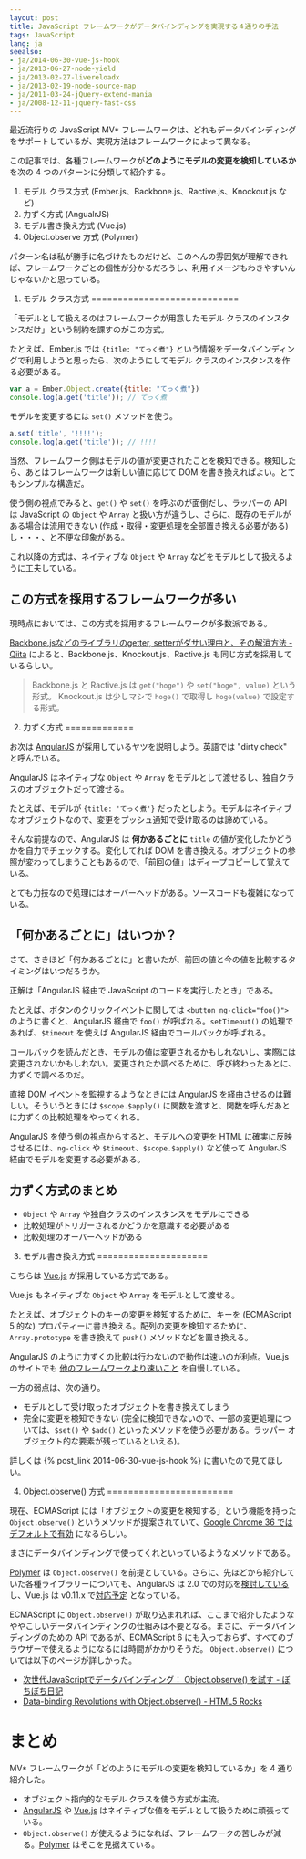 ```yaml
---
layout: post
title: JavaScript フレームワークがデータバインディングを実現する４通りの手法
tags: JavaScript
lang: ja
seealso:
- ja/2014-06-30-vue-js-hook
- ja/2013-06-27-node-yield
- ja/2013-02-27-livereloadx
- ja/2013-02-19-node-source-map
- ja/2011-03-24-jQuery-extend-mania
- ja/2008-12-11-jquery-fast-css
---
```

最近流行りの JavaScript MV* フレームワークは、どれもデータバインディングをサポートしているが、実現方法はフレームワークによって異なる。

この記事では、各種フレームワークが**どのようにモデルの変更を検知しているか**を次の 4 つのパターンに分類して紹介する。

1. モデル クラス方式 (Ember.js、Backbone.js、Ractive.js、Knockout.js など)
2. 力ずく方式 (AngualrJS)
3. モデル書き換え方式 (Vue.js)
4. Object.observe 方式 (Polymer)

パターン名は私が勝手に名づけたものだけど、このへんの雰囲気が理解できれば、フレームワークごとの個性が分かるだろうし、利用イメージもわきやすいんじゃないかと思っている。


1. モデル クラス方式
============================

「モデルとして扱えるのはフレームワークが用意したモデル クラスのインスタンスだけ」という制約を課すのがこの方式。

たとえば、Ember.js では `{title: "てっく煮"}` という情報をデータバインディングで利用しようと思ったら、次のようにしてモデル クラスのインスタンスを作る必要がある。

```javascript
var a = Ember.Object.create({title: "てっく煮"})
console.log(a.get('title')); // てっく煮
```

モデルを変更するには `set()` メソッドを使う。

```javascript
a.set('title', '!!!!');
console.log(a.get('title')); // !!!!
```

当然、フレームワーク側はモデルの値が変更されたことを検知できる。検知したら、あとはフレームワークは新しい値に応じて DOM を書き換えればよい。とてもシンプルな構造だ。

使う側の視点でみると、`get()` や `set()` を呼ぶのが面倒だし、ラッパーの API は JavaScript の `Object` や `Array` と扱い方が違うし、さらに、既存のモデルがある場合は流用できない (作成・取得・変更処理を全部置き換える必要がある) し・・・、と不便な印象がある。

これ以降の方式は、ネイティブな `Object` や `Array` などをモデルとして扱えるように工夫している。


この方式を採用するフレームワークが多い
--------------------------------------

現時点においては、この方式を採用するフレームワークが多数派である。

[Backbone.jsなどのライブラリのgetter, setterがダサい理由と、その解消方法 - Qiita](http://qiita.com/tekkoc/items/eb5ab65524c3e5b4a11c) によると、Backbone.js、Knockout.js、Ractive.js も同じ方式を採用しているらしい。

> Backbone.js と Ractive.js は `get("hoge")` や `set("hoge", value)` という形式。
> Knockout.js は少しマシで `hoge()` で取得し `hoge(value)` で設定する形式。


2. 力ずく方式
=============

お次は [AngularJS] が採用しているヤツを説明しよう。英語では "dirty check" と呼んでいる。

AngularJS はネイティブな `Object` や `Array` をモデルとして渡せるし、独自クラスのオブジェクトだって渡せる。

たとえば、モデルが `{title: 'てっく煮'}` だったとしよう。モデルはネイティブなオブジェクトなので、変更をプッシュ通知で受け取るのは諦めている。

そんな前提なので、AngularJS は **何かあるごとに** `title` の値が変化したかどうかを自力でチェックする。変化してれば DOM を書き換える。オブジェクトの参照が変わってしまうこともあるので、「前回の値」はディープコピーして覚えている。

とても力技なので処理にはオーバーヘッドがある。ソースコードも複雑になっている。


「何かあるごとに」はいつか？
----------------------------

さて、さきほど「何かあるごとに」と書いたが、前回の値と今の値を比較するタイミングはいつだろうか。

正解は「AngularJS 経由で JavaScript のコードを実行したとき」である。

たとえば、ボタンのクリックイベントに関しては `<button ng-click="foo()">` のように書くと、AngularJS 経由で `foo()` が呼ばれる。`setTimeout()` の処理であれば、`$timeout` を使えば AngularJS 経由でコールバックが呼ばれる。

コールバックを読んだとき、モデルの値は変更されるかもしれないし、実際には変更されないかもしれない。変更されたか調べるために、呼び終わったあとに、力ずくで調べるのだ。

直接 DOM イベントを監視するようなときには AngularJS を経由させるのは難しい。そういうときには `$scope.$apply()` に関数を渡すと、関数を呼んだあとに力ずくの比較処理をやってくれる。

AngularJS を使う側の視点からすると、モデルへの変更を HTML に確実に反映させるには、`ng-click` や `$timeout`、`$scope.$apply()` など使って AngularJS 経由でモデルを変更する必要がある。


力ずく方式のまとめ
------------------

* `Object` や `Array` や独自クラスのインスタンスをモデルにできる
* 比較処理がトリガーされるかどうかを意識する必要がある
* 比較処理のオーバーヘッドがある


3. モデル書き換え方式
=====================

こちらは [Vue.js] が採用している方式である。

Vue.js もネイティブな `Object` や `Array` をモデルとして渡せる。

たとえば、オブジェクトのキーの変更を検知するために、キーを (ECMAScript 5 的な) プロパティーに書き換える。配列の変更を検知するために、`Array.prototype` を書き換えて `push()` メソッドなどを置き換える。

AngularJS のように力ずくの比較は行わないので動作は速いのが利点。Vue.js のサイトでも [他のフレームワークより速いこと](http://vuejs.org/perf/) を自慢している。

一方の弱点は、次の通り。

  * モデルとして受け取ったオブジェクトを書き換えてしまう
  * 完全に変更を検知できない (完全に検知できないので、一部の変更処理については、`$set()` や `$add()` といったメソッドを使う必要がある。ラッパー オブジェクト的な要素が残っているといえる)。

詳しくは {% post_link 2014-06-30-vue-js-hook %} に書いたので見てほしい。


4. Object.observe() 方式
========================

現在、ECMAScript には「オブジェクトの変更を検知する」という機能を持った `Object.observe()` というメソッドが提案されていて、[Google Chrome 36 ではデフォルトで有効](http://www.chromestatus.com/features/6147094632988672) になるらしい。

まさにデータバインディングで使ってくれといっているようなメソッドである。

[Polymer] は `Object.observe()` を前提としている。さらに、先ほどから紹介していた各種ライブラリーについても、AngularJS は 2.0 での対応を[検討している](http://blog.angularjs.org/2014/03/angular-20.html) し、Vue.js は v0.11.x で[対応予定](https://github.com/yyx990803/vue/issues/78) となっている。

ECMAScript に `Object.observe()` が取り込まれれば、ここまで紹介したようなややこしいデータバインディングの仕組みは不要となる。まさに、データバインディングのための API であるが、ECMAScript 6 にも入っておらず、すべてのブラウザーで使えるようになるには時間がかかりそうだ。
`Object.observe()` については以下のページが詳しかった。

* [次世代JavaScriptでデータバインディング： Object.observe() を試す - ぼちぼち日記](http://d.hatena.ne.jp/jovi0608/20121206/1354762082)
* [Data-binding Revolutions with Object.observe() - HTML5 Rocks](http://www.html5rocks.com/en/tutorials/es7/observe/)


まとめ
======

MV* フレームワークが「どのようにモデルの変更を検知しているか」を 4 通り紹介した。

* オブジェクト指向的なモデル クラスを使う方式が主流。
* [AngularJS] や [Vue.js] はネイティブな値をモデルとして扱うために頑張っている。
* `Object.observe()` が使えるようになれば、フレームワークの苦しみが減る。[Polymer] はそこを見据えている。


[AngularJS]: (https://angularjs.org/)
[Vue.js]: http://vuejs.org/
[Polymer]: (http://www.polymer-project.org/)